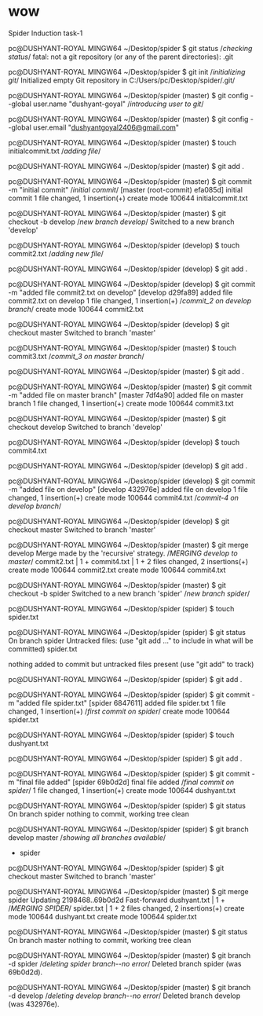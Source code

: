 # wow
Spider Induction task-1



<!--EXPLANATION OF WHAT I DID-->


pc@DUSHYANT-ROYAL MINGW64 ~/Desktop/spider
$ git status                                                                                                /*checking status*/
fatal: not a git repository (or any of the parent directories): .git

pc@DUSHYANT-ROYAL MINGW64 ~/Desktop/spider
$ git init                                                                                                  /*initializing git*/
Initialized empty Git repository in C:/Users/pc/Desktop/spider/.git/

pc@DUSHYANT-ROYAL MINGW64 ~/Desktop/spider (master)
$ git config --global user.name "dushyant-goyal"                                                           /*introducing user to git*/

pc@DUSHYANT-ROYAL MINGW64 ~/Desktop/spider (master)
$ git config --global user.email "dushyantgoyal2406@gmail.com"

pc@DUSHYANT-ROYAL MINGW64 ~/Desktop/spider (master)
$ touch initialcommit.txt                                                                             /*adding file*/

pc@DUSHYANT-ROYAL MINGW64 ~/Desktop/spider (master)
$ git add .

pc@DUSHYANT-ROYAL MINGW64 ~/Desktop/spider (master)
$ git commit -m "initial commit"                                                                     /*initial commit*/
[master (root-commit) efa085d] initial commit
 1 file changed, 1 insertion(+)
 create mode 100644 initialcommit.txt

pc@DUSHYANT-ROYAL MINGW64 ~/Desktop/spider (master)
$ git checkout -b develop                                                                                 /*new branch develop*/
Switched to a new branch 'develop'

pc@DUSHYANT-ROYAL MINGW64 ~/Desktop/spider (develop)
$ touch commit2.txt                                                                                          /*adding new file*/

pc@DUSHYANT-ROYAL MINGW64 ~/Desktop/spider (develop)
$ git add .

pc@DUSHYANT-ROYAL MINGW64 ~/Desktop/spider (develop)
$ git commit -m "added file commit2.txt on develop"
[develop d29fa89] added file commit2.txt on develop
 1 file changed, 1 insertion(+)                                                                                    /*commit_2 on develop branch*/
 create mode 100644 commit2.txt

pc@DUSHYANT-ROYAL MINGW64 ~/Desktop/spider (develop)
$ git checkout master
Switched to branch 'master'

pc@DUSHYANT-ROYAL MINGW64 ~/Desktop/spider (master)
$ touch commit3.txt                                                                                                /*commit_3 on master branch*/

pc@DUSHYANT-ROYAL MINGW64 ~/Desktop/spider (master)
$ git add .

pc@DUSHYANT-ROYAL MINGW64 ~/Desktop/spider (master)
$ git commit -m "added file on master branch"
[master 7df4a90] added file on master branch
 1 file changed, 1 insertion(+)
 create mode 100644 commit3.txt

pc@DUSHYANT-ROYAL MINGW64 ~/Desktop/spider (master)
$ git checkout develop
Switched to branch 'develop'

pc@DUSHYANT-ROYAL MINGW64 ~/Desktop/spider (develop)
$ touch commit4.txt                                                                                                   

pc@DUSHYANT-ROYAL MINGW64 ~/Desktop/spider (develop)
$ git add .

pc@DUSHYANT-ROYAL MINGW64 ~/Desktop/spider (develop)
$ git commit -m "added file on develop"
[develop 432976e] added file on develop
 1 file changed, 1 insertion(+)
 create mode 100644 commit4.txt                                                                                        /*commit-4 on develop branch*/

pc@DUSHYANT-ROYAL MINGW64 ~/Desktop/spider (develop)
$ git checkout master
Switched to branch 'master'

pc@DUSHYANT-ROYAL MINGW64 ~/Desktop/spider (master)
$ git merge develop
Merge made by the 'recursive' strategy.                                                                               /*MERGING develop to master*/
 commit2.txt | 1 +
 commit4.txt | 1 +
 2 files changed, 2 insertions(+)
 create mode 100644 commit2.txt
 create mode 100644 commit4.txt

pc@DUSHYANT-ROYAL MINGW64 ~/Desktop/spider (master)
$ git checkout -b spider
Switched to a new branch 'spider'                                                                                 /*new branch spider*/

pc@DUSHYANT-ROYAL MINGW64 ~/Desktop/spider (spider)
$ touch spider.txt

pc@DUSHYANT-ROYAL MINGW64 ~/Desktop/spider (spider)
$ git status
On branch spider
Untracked files:
  (use "git add <file>..." to include in what will be committed)
        spider.txt

nothing added to commit but untracked files present (use "git add" to track)

pc@DUSHYANT-ROYAL MINGW64 ~/Desktop/spider (spider)
$ git add .

pc@DUSHYANT-ROYAL MINGW64 ~/Desktop/spider (spider)
$ git commit -m "added file spider.txt"
[spider 6847611] added file spider.txt
 1 file changed, 1 insertion(+)                                                                                   /*first commit on spider*/
 create mode 100644 spider.txt

pc@DUSHYANT-ROYAL MINGW64 ~/Desktop/spider (spider)
$ touch dushyant.txt

pc@DUSHYANT-ROYAL MINGW64 ~/Desktop/spider (spider)
$ git add .

pc@DUSHYANT-ROYAL MINGW64 ~/Desktop/spider (spider)
$ git commit -m "final file added"
[spider 69b0d2d] final file added                                                                               /*final commit on spider*/
 1 file changed, 1 insertion(+)
 create mode 100644 dushyant.txt

pc@DUSHYANT-ROYAL MINGW64 ~/Desktop/spider (spider)
$ git status
On branch spider
nothing to commit, working tree clean

pc@DUSHYANT-ROYAL MINGW64 ~/Desktop/spider (spider)
$ git branch
  develop
  master                                                                                                         /*showing all branches available*/
* spider

pc@DUSHYANT-ROYAL MINGW64 ~/Desktop/spider (spider)
$ git checkout master
Switched to branch 'master'

pc@DUSHYANT-ROYAL MINGW64 ~/Desktop/spider (master)
$ git merge spider
Updating 2198468..69b0d2d
Fast-forward
 dushyant.txt | 1 +                                                                                          /*MERGING SPIDER*/
 spider.txt   | 1 +
 2 files changed, 2 insertions(+)
 create mode 100644 dushyant.txt
 create mode 100644 spider.txt

pc@DUSHYANT-ROYAL MINGW64 ~/Desktop/spider (master)
$ git status
On branch master
nothing to commit, working tree clean

pc@DUSHYANT-ROYAL MINGW64 ~/Desktop/spider (master)
$ git branch -d spider                                                                                         /*deleting spider branch--no error*/
Deleted branch spider (was 69b0d2d).

pc@DUSHYANT-ROYAL MINGW64 ~/Desktop/spider (master)
$ git branch -d develop                                                                                            /*deleting develop branch--no error*/
Deleted branch develop (was 432976e).


